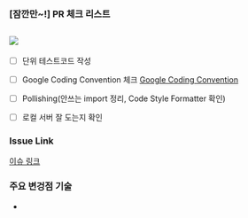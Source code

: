 ### [잠깐만~!] PR 체크 리스트
![](https://t1.daumcdn.net/cfile/tistory/27710D43559DBE1607)
--

* [ ] 단위 테스트코드 작성
* [ ] Google Coding Convention 체크 [Google Coding Convention](https://google.github.io/styleguide/javaguide.html)
* [ ] Pollishing(안쓰는 import 정리, Code Style Formatter 확인)
* [ ] 로컬 서버 잘 도는지 확인


### Issue Link
[이슈 링크](https://github.com/2021-study/point-shop/issues/2)

### 주요 변겅점 기술
*
